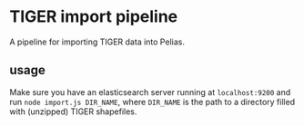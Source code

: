 # TIGER import pipeline
A pipeline for importing TIGER data into Pelias.

## usage
Make sure you have an elasticsearch server running at `localhost:9200` and run `node import.js DIR_NAME`, where
`DIR_NAME` is the path to a directory filled with (unzipped) TIGER shapefiles.
